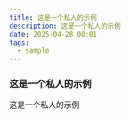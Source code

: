 ```yaml
---
title: 这是一个私人的示例
description: 这是一个私人的示例
date: 2025-04-28 00:01
tags:
  - sample
---
```


### 这是一个私人的示例

这是一个私人的示例

